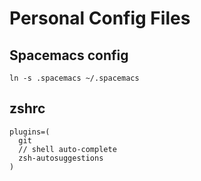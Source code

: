 # Personal Config Files


## Spacemacs config

``` shell
ln -s .spacemacs ~/.spacemacs
```

## zshrc

``` shell
plugins=(
  git
  // shell auto-complete
  zsh-autosuggestions
)

```


